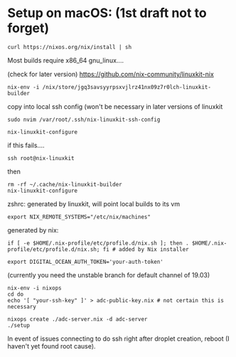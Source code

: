 # Setup on macOS: (1st draft not to forget)

```
curl https://nixos.org/nix/install | sh
```

Most builds require x86_64 gnu_linux....

(check for later version) https://github.com/nix-community/linuxkit-nix
```
nix-env -i /nix/store/jgq3savsyyrpsxvjlrz41nx09z7r0lch-linuxkit-builder
```

copy into local ssh config (won't be necessary in later versions of linuxkit
```
sudo nvim /var/root/.ssh/nix-linuxkit-ssh-config
```

```
nix-linuxkit-configure
```

if this fails....
```
ssh root@nix-linuxkit 
```

then
```
rm -rf ~/.cache/nix-linuxkit-builder
nix-linuxkit-configure
```

zshrc:
generated by linuxkit, will point local builds to its vm
```
export NIX_REMOTE_SYSTEMS="/etc/nix/machines"
```
generated by nix:
```
if [ -e $HOME/.nix-profile/etc/profile.d/nix.sh ]; then . $HOME/.nix-profile/etc/profile.d/nix.sh; fi # added by Nix installer
```
```
export DIGITAL_OCEAN_AUTH_TOKEN='your-auth-token'
```

(currently you need the unstable branch for default channel of 19.03)
```
nix-env -i nixops
cd do
echo '[ "your-ssh-key" ]' > adc-public-key.nix # not certain this is necessary

nixops create ./adc-server.nix -d adc-server
./setup
```

In event of issues connecting to do ssh right after droplet creation, reboot (I haven't yet found root cause).
